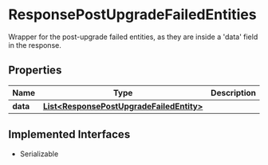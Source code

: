 

# ResponsePostUpgradeFailedEntities

Wrapper for the post-upgrade failed entities, as they are inside a 'data' field in the response.

## Properties

| Name | Type | Description | Notes |
|------------ | ------------- | ------------- | -------------|
|**data** | [**List&lt;ResponsePostUpgradeFailedEntity&gt;**](ResponsePostUpgradeFailedEntity.md) |  |  |


## Implemented Interfaces

* Serializable


